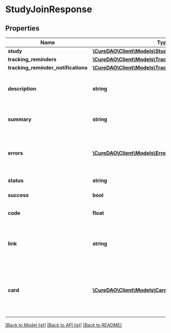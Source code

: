 # StudyJoinResponse

## Properties
Name | Type | Description | Notes
------------ | ------------- | ------------- | -------------
**study** | [**\CureDAO\Client\Models\Study**](Study.md) |  | [optional] 
**tracking_reminders** | [**\CureDAO\Client\Models\TrackingReminder[]**](TrackingReminder.md) |  | [optional] 
**tracking_reminder_notifications** | [**\CureDAO\Client\Models\TrackingReminderNotification[]**](TrackingReminderNotification.md) |  | [optional] 
**description** | **string** | Can be used as body of help info popup | [optional] 
**summary** | **string** | Can be used as title in help info popup | [optional] 
**errors** | [**\CureDAO\Client\Models\Error[]**](Error.md) | Array of error objects with message property | [optional] 
**status** | **string** | ex. OK or ERROR | [optional] 
**success** | **bool** | true or false | [optional] 
**code** | **float** | Response code such as 200 | [optional] 
**link** | **string** | A super neat url you might want to share with your users! | [optional] 
**card** | [**\CureDAO\Client\Models\Card**](Card.md) | A super neat card with buttons and HTML that you can use in your app! | [optional] 

[[Back to Model list]](../../README.md#documentation-for-models) [[Back to API list]](../../README.md#documentation-for-api-endpoints) [[Back to README]](../../README.md)
